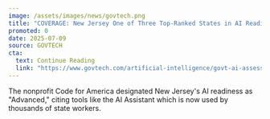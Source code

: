 ```yaml
---
image: /assets/images/news/govtech.png
title: "COVERAGE: New Jersey One of Three Top-Ranked States in AI Readiness Assessment"
promoted: 0
date: 2025-07-09
source: GOVTECH
cta:
  text: Continue Reading
  link: "https://www.govtech.com/artificial-intelligence/govt-ai-assessment-ranks-states-readiness-adoption-levels"
---
```

The nonprofit Code for America designated New Jersey's AI readiness as "Advanced," citing tools like the AI Assistant which is now used by thousands of state workers.
